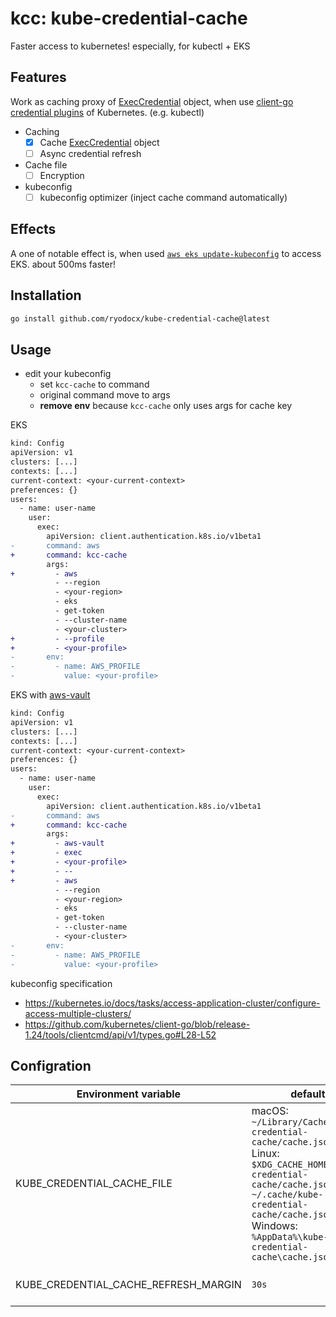 # kcc: kube-credential-cache
Faster access to kubernetes!
especially, for kubectl + EKS

## Features
Work as caching proxy of [ExecCredential](https://kubernetes.io/docs/reference/config-api/client-authentication.v1beta1/#client-authentication-k8s-io-v1beta1-ExecCredential) object, when use [client-go credential plugins](https://kubernetes.io/docs/reference/access-authn-authz/authentication/#client-go-credential-plugins) of Kubernetes. (e.g. kubectl)

- Caching
  - [x] Cache [ExecCredential](https://kubernetes.io/docs/reference/config-api/client-authentication.v1beta1/#client-authentication-k8s-io-v1beta1-ExecCredential) object
  - [ ] Async credential refresh
- Cache file
  - [ ] Encryption
- kubeconfig
  - [ ] kubeconfig optimizer (inject cache command automatically)

## Effects
A one of notable effect is, when used [`aws eks update-kubeconfig`](https://docs.aws.amazon.com/eks/latest/userguide/create-kubeconfig.html) to access EKS. about 500ms faster!

<!-- TODO: graph -->

## Installation

```sh
go install github.com/ryodocx/kube-credential-cache@latest
```

## Usage

* edit your kubeconfig
  * set `kcc-cache` to command
  * original command move to args
  * **remove env** because `kcc-cache` only uses args for cache key

EKS

```diff
kind: Config
apiVersion: v1
clusters: [...]
contexts: [...]
current-context: <your-current-context>
preferences: {}
users:
  - name: user-name
    user:
      exec:
        apiVersion: client.authentication.k8s.io/v1beta1
-       command: aws
+       command: kcc-cache
        args:
+         - aws
          - --region
          - <your-region>
          - eks
          - get-token
          - --cluster-name
          - <your-cluster>
+         - --profile
+         - <your-profile>
-       env:
-         - name: AWS_PROFILE
-           value: <your-profile>
```

EKS with [aws-vault](https://github.com/99designs/aws-vault)

```diff
kind: Config
apiVersion: v1
clusters: [...]
contexts: [...]
current-context: <your-current-context>
preferences: {}
users:
  - name: user-name
    user:
      exec:
        apiVersion: client.authentication.k8s.io/v1beta1
-       command: aws
+       command: kcc-cache
        args:
+         - aws-vault
+         - exec
+         - <your-profile>
+         - --
+         - aws
          - --region
          - <your-region>
          - eks
          - get-token
          - --cluster-name
          - <your-cluster>
-       env:
-         - name: AWS_PROFILE
-           value: <your-profile>
```

kubeconfig specification
* https://kubernetes.io/docs/tasks/access-application-cluster/configure-access-multiple-clusters/
* https://github.com/kubernetes/client-go/blob/release-1.24/tools/clientcmd/api/v1/types.go#L28-L52

## Configration

| Environment variable                 | default                                                                                                                                                                                                                                        | description                  |
|--------------------------------------|------------------------------------------------------------------------------------------------------------------------------------------------------------------------------------------------------------------------------------------------|------------------------------|
| KUBE_CREDENTIAL_CACHE_FILE           | macOS:</br>`~/Library/Caches/kube-credential-cache/cache.json`</br>Linux:</br>`$XDG_CACHE_HOME/kube-credential-cache/cache.json`</br>`~/.cache/kube-credential-cache/cache.json`</br>Windows:</br>`%AppData%\kube-credential-cache\cache.json` | path of Cache file           |
| KUBE_CREDENTIAL_CACHE_REFRESH_MARGIN | `30s`                                                                                                                                                                                                                                          | margin of credential refresh |
